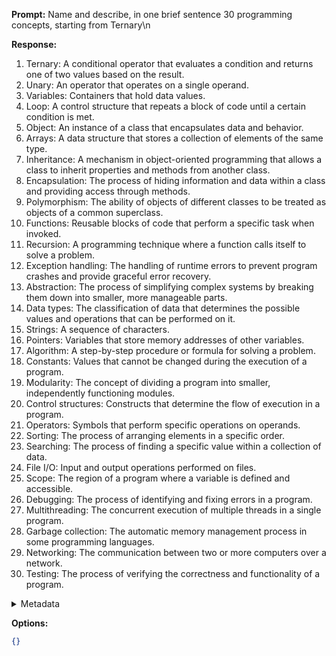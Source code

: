 **Prompt:**
Name and describe, in one brief sentence 30 programming concepts, starting from Ternary\n

**Response:**
1. Ternary: A conditional operator that evaluates a condition and returns one of two values based on the result.
2. Unary: An operator that operates on a single operand.
3. Variables: Containers that hold data values.
4. Loop: A control structure that repeats a block of code until a certain condition is met.
5. Object: An instance of a class that encapsulates data and behavior.
6. Arrays: A data structure that stores a collection of elements of the same type.
7. Inheritance: A mechanism in object-oriented programming that allows a class to inherit properties and methods from another class.
8. Encapsulation: The process of hiding information and data within a class and providing access through methods.
9. Polymorphism: The ability of objects of different classes to be treated as objects of a common superclass.
10. Functions: Reusable blocks of code that perform a specific task when invoked.
11. Recursion: A programming technique where a function calls itself to solve a problem.
12. Exception handling: The handling of runtime errors to prevent program crashes and provide graceful error recovery.
13. Abstraction: The process of simplifying complex systems by breaking them down into smaller, more manageable parts.
14. Data types: The classification of data that determines the possible values and operations that can be performed on it.
15. Strings: A sequence of characters.
16. Pointers: Variables that store memory addresses of other variables.
17. Algorithm: A step-by-step procedure or formula for solving a problem.
18. Constants: Values that cannot be changed during the execution of a program.
19. Modularity: The concept of dividing a program into smaller, independently functioning modules.
20. Control structures: Constructs that determine the flow of execution in a program.
21. Operators: Symbols that perform specific operations on operands.
22. Sorting: The process of arranging elements in a specific order.
23. Searching: The process of finding a specific value within a collection of data.
24. File I/O: Input and output operations performed on files.
25. Scope: The region of a program where a variable is defined and accessible.
26. Debugging: The process of identifying and fixing errors in a program.
27. Multithreading: The concurrent execution of multiple threads in a single program.
28. Garbage collection: The automatic memory management process in some programming languages.
29. Networking: The communication between two or more computers over a network.
30. Testing: The process of verifying the correctness and functionality of a program.

<details><summary>Metadata</summary>

- Duration: 19361 ms
- Datetime: 2023-09-02T14:42:41.440468
- Model: gpt-3.5-turbo-0613

</details>

**Options:**
```json
{}
```

